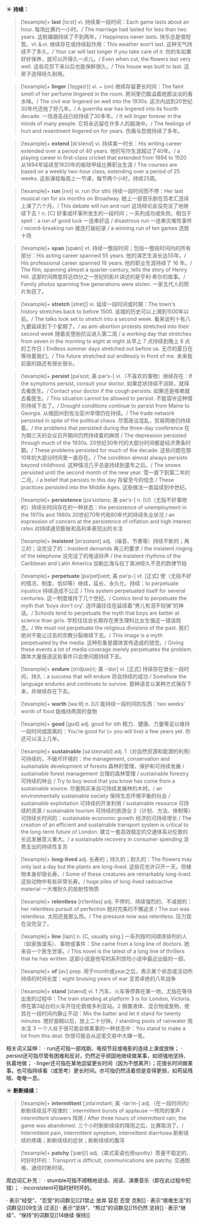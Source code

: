 ☀ <span class="category">**持续：**</span>
>[!example]+ <span class="vocabulary">**last**</span> [lɑːst] 
> <span class="definition">vi. 持续某一段时间：</span>Each game lasts about an hour. 每场比赛约一小时。/ The marriage had lasted for less than two years. 这桩婚姻持续了不到两年。/ Happiness never lasts. 快乐总是很短暂。<span class="definition">vt.＆vi. 继续存在或持续起作用：</span>This weather won’t last. 这种天气持续不了多久。/ Your car will last longer if you take care of it. 你的车如果好好保养，就可以开得久一点儿。/ Even when cut, the flowers last very well. 这些花剪下来以后也能保鲜很久。/ This house was built to last. 这房子造得经久耐用。  
           
>[!example]+ <span class="vocabulary">**linger**</span> [ˈlɪŋgə(r)]
> <span class="definition">vi. ~ (on) 继续存留更长时间：</span>The faint smell of her perfume lingered in the room. 房间里仍飘溢着她那淡淡的香水味。/ The civil war lingered on well into the 1930s. 这次内战到20世纪30年代还拖了好几年。/ A guerrilla war has lingered into its fourth decade. 一场游击战已经持续了30多年。/ It will linger forever in the minds of many people. 它将永远留在许多人的脑海中。/ The feelings of hurt and resentment lingered on for years. 伤痛与怨恨持续了多年。
           
>[!example]+ <span class="vocabulary">**extend**</span> [ɪkˈstend]
> <span class="definition">vi. 持续某一时长：</span>His writing career extended over a period of 40 years. 他的写作生涯超过了40年。/ a playing career in first-class cricket that extended from 1894 to 1920 从1894年延续至1920年的板球甲级比赛职业生涯 / The courses are based on a weekly two-hour class, extending over a period of 25 weeks. 这些课程每周上一节课，每节两个小时，持续25周。

>[!example]+ <span class="vocabulary">**run**</span> [rʌn] 
> <span class="definition">vi. run (for sth) 持续一段时间而不停：</span>Her last musical ran for six months on Broadway. 她上一部音乐剧在百老汇连续上演了六个月。/ This debate will run and run! 这场辩论会没完没了地继续下去！<span class="definition">n. [C] 好事或坏事所发生的一段时间；一系列成功或失败。相当于spell：</span>a run of good luck 一连串好运 / disastrous run 一连串灾难性事件 / record-breaking run 接连打破纪录 / a winning run of ten games 连胜十场
            
>[!example]+ <span class="vocabulary">**span**</span> [spæn]
> <span class="definition">vt. 持续一整段时间；包括一整段时间内的所有部分：</span>His acting career spanned 55 years. 他的演艺生涯长达55年。/ His professional career spanned 16 years. 他的职业生涯持续了 16 年。/ The film, spanning almost a quarter-century, tells the story of Henry Hill. 这部时间跨度将近四分之一世纪的影片讲述的是亨利·希尔的故事。/ Family photos spanning five generations were stolen. 一家五代人的照片失窃了。          
           
>[!example]+ <span class="vocabulary">**stretch**</span> [stretʃ]
> <span class="definition">vi. 延续一段时间或时期：</span>The town's history stretches back to before 1500. 该城的历史可以上溯到1500年以前。/ The talks look set to stretch into a second week. 看来谈判十有八九要延续到下个星期了。/ as anti-abortion protests stretched into their second week 随着反堕胎抗议进入第二周 / a working day that stretches from seven in the morning to eight at night 从早上 7 点持续到晚上 8 点的工作日 / Endless summer days stretched out before us. 无尽的夏日在等待着我们。/ The future stretched out endlessly in front of me. 未来我前面的路还有很长很长。

>[!example]+ <span class="vocabulary">**persist**</span> [pəˈsɪst; 美 pərˈs-]
> <span class="definition">vi.（不喜欢的事物）继续存在：</span>If the symptoms persist, consult your doctor. 如果症状持续不消除，就得去看医生。/ Contact your doctor if the cough persists. 如果还是咳嗽就去看医生。/ This situation cannot be allowed to persist. 不能容许这种情形持续下去了。/ Drought conditions continue to persist from Maine to Georgia. 从缅因州到佐治亚州旱情仍在持续。/ The trade network persisted in spite of the political chaos. 尽管政治混乱，贸易网络仍持续着。/ the problems that persisted during the three-day conference 在为期三天的会议召开期间仍然持续着的麻烦 / The depression persisted through much of the 1930s. 20世纪30年代的大部分时间都是经济萧条时期。/ These problems persisted for much of the decade. 这些问题在那10年的大部分时间里一直存在。/ The condition almost always persists beyond childhood. 这种情况几乎总是持续到童年之后。/ The snows persisted until the second month of the new year. 雪一直下到第二年的二月。/ a belief that persists to this day 存留至今的信念 / These practices persisted into the Middle Ages. 这些做法一直延续到中世纪。           
           
>[!example]+ <span class="vocabulary">**persistence**</span> [pəˈsɪstəns; 美 pərˈs-]
> <span class="definition">n. [U]（尤指不好事物的）持续长时间存在的一种状态：</span>the persistence of unemployment in the 1970s and 1980s 20世纪70年代和80年代的持续失业状况 / an expression of concern at the persistence of inflation and high interest rates 对持续通货膨胀和高利率表现出的关注           
           
>[!example]+ <span class="vocabulary">**insistent**</span> [ɪnˈsɪstənt]
> <span class="definition">adj.（噪音、节奏等）持续不断的；再三的；没完没了的：</span>insistent demands 再三的要求 / the insistent ringing of the telephone 没完没了的电话铃声 / the insistent rhythms of the Caribbean and Latin America 加勒比海与拉丁美洲经久不息的韵律节拍

>[!example]+ <span class="vocabulary">**perpetuate**</span> [pəˈpetʃueɪt; 美 pərˈp-]
> <span class="definition">vt. [正式] 使（尤指不好的情况、制度、信仰等）继续，延长、永久化、持续：</span>to perpetuate injustice 持续造成不公正 / This system perpetuated itself for several centuries. 这一制度维持了几个世纪。/ Comics tend to perpetuate the myth that ‘boys don't cry’. 连环画往往在延续着“男儿有泪不轻弹”的神话。/ Schools tend to perpetuate the myth that boys are better at science than girls. 学校往往会长期存在男生理科比女生强这一错误观念。/ We must not perpetuate the religious divisions of the past. 我们绝对不能让过去的宗教分裂继续下去。/ This image is a myth perpetuated by the media. 这种形象是媒体宣传造成的错觉。/ Giving these events a lot of media coverage merely perpetuates the problem. 媒体大量报道这些事件只会使问题持续下去。

>[!example]+ <span class="vocabulary">**endure**</span> [ɪnˈdjʊə(r); 美 -ˈdʊr]
> <span class="definition">vi. [正式] 持续存在很长一段时间，持久：</span>a success that will endure 将会持续的成功 / Somehow the language endures and continues to survive. 那种语言以某种方式保存下来，并继续存在下去。

>[!example]+ <span class="vocabulary">**worth**</span> [wə:θ] 
> <span class="definition">n. [U] 能持续一段时间的东西：</span>two weeks’ worth of food 能维持两周的食物

>[!example]+ <span class="vocabulary">**good**</span> [ɡʊd] 
> <span class="definition">adj. good for sth 精力、健康、力量等足以维持一段时间或距离的：</span>You’re good for (= you will live) a few years yet. 你还可以活上几年。
           
>[!example]+ <span class="vocabulary">**sustainable**</span> [səˈsteɪnəbl]
> <span class="definition">adj. 1（对自然资源和能源的利用）可持续的，不破坏环境的：</span>the management, conservation and sustainable development of forests 森林的管理、保护和可持续发展 / sustainable forest management 合理的森林管理 / sustainable forestry 可持续的林业 / Try to buy wood that you know has come from a sustainable source. 尽量购买来自可持续发展林的木材。/ an environmentally sustainable society 保持生态环境平衡的社会 / sustainable exploitation 可持续的开发利用 / sustainable resource 可持续的资源 / sustainable tourism 可持续的旅游业 <span class="definition">2（计划、方法、体制等）可持续长时间的：</span>sustainable economic growth 经济的可持续增长 / The creation of an efficient and sustainable transport system is critical to the long-term future of London. 建立一套高效稳定的交通体系对伦敦的长远发展意义重大。/ a sustainable recovery in consumer spending 消费支出的持续性复苏
                      
>[!example]+ <span class="vocabulary">**long-lived**</span>
> <span class="definition">adj. 长寿的；持久的；耐久的：</span>The flowers may only last a day but the plants are long-lived. 这些花也许只开一天，但植物本身却很长寿。/ Some of these creatures are remarkably long-lived. 这些动物中有些非常长寿。/ huge piles of long-lived radioactive material 一大堆耐久的放射性物质

>[!example]+ <span class="vocabulary">**relentless**</span> [rɪˈlentləs]
> <span class="definition">adj. 不停的、持续强烈的、不减弱的：</span>her relentless pursuit of perfection 她对完美的不懈追求 / The sun was relentless. 太阳还是那么热。/ The pressure now was relentless. 压力现在没完没了。

>[!example]+ <span class="vocabulary">**line**</span> [laɪn] 
> <span class="definition">n. [C, usually sing.] 一系列按时间顺序排列的人（如家族谱系）、事物或事件：</span>She came from a long line of doctors. 她来自一个医生世家。/ This novel is the latest of a long line of thrillers that he has written. 这部小说是他写的系列惊险小说中最近出版的一部。

>[!example]+ <span class="vocabulary">**of**</span> [əv] 
> <span class="definition">prep. 用于month或year之后，表示某个状态或活动所持续的时间长度：</span>eight bruising years of war 坚苦卓绝的八年战争

>[!example]+ <span class="vocabulary">**stand**</span> [stænd] 
> <span class="definition">vi. 1 汽车、火车等停靠在某一地，尤指在等待出发的过程中：</span>The train standing at platform 3 is for London, Victoria. 停在第3站台的火车开往伦敦维多利亚站。<span class="definition">2 搁置液体、混合物或食物，使其在一段时间内静止不动：</span>Mix the batter and let it stand for twenty minutes. 搅好面糊以后，放上二十分钟。/ standing pools of rainwater 雨水洼 <span class="definition">3 一个人处于很可能会做某事的一种状态中：</span>You stand to make a lot from this deal. 你很可能会从这笔交易中大赚一笔。

相关词义延伸：
· run还可指一部戏剧、电视节目或电影的连续上演或放映；
· persist还可指尽管有困难和反对，仍然近乎顽固地继续做某事，如顽强地坚持、执着地做；
· linger还可指在某地逗留更长时间（因为不想离开）；花很长时间做某事。也可指持续看（或思考）更长时间。亦可指仍然活着但是变得更弱，如苟延残喘、奄奄一息。
   
☀ <span class="category">**断断续续：**</span>
>[!example]+ <span class="vocabulary">**intermittent**</span> [ˌɪntəˈmɪtənt; 美 -tərˈm-]
> <span class="definition">adj.（在一段时间内）断断续续且不规律的：</span>intermittent bursts of applause 一阵阵的掌声 / intermittent showers 阵雨 / After three hours of intermittent rain, the game was abandoned. 三个小时断断续续的降雨之后，比赛取消了。/ Intermittent pain, intermittent symptom, intermittent diarrhoea 断断续续的疼痛；断断续续的症状；断断续续的腹泻
           
>[!example]+ <span class="vocabulary">**patchy**</span> [ˈpætʃi]
> <span class="definition">adj.（美式英语也用spotty）质量不稳定的、时好时坏的：</span>Transport is difficult, communications are patchy. 交通困难，通信时断时续。

周边词汇补充：
· stumble可指不顺畅地说话、阅读、演奏音乐（即在此过程中犯错）；
· inconsistent可指时好时坏的。

· 表示“经受”、“忍受”的词群见[[21禁止 放弃 容忍 忍受 克制]]
· 表示“艰难生活”的词群见[[09生活 过活]]
· 表示“坚持”、“熬过”的词群见[[15仍然 坚持]]
· 表示“继续”、“保持”的词群见[[14继续 保持]]
